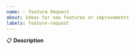 ```yaml
---
name: 💡 Feature Request
about: Ideas for new features or improvements
labels: feature-request
---
```


:clipboard: **Description**
<!-- Provide a clear and concise description of the new feature and the value it will provide. -->